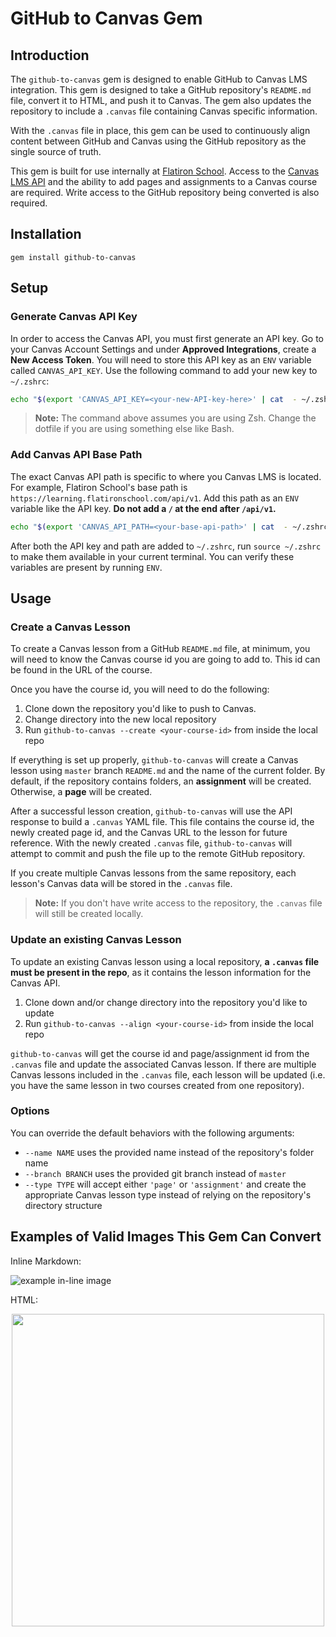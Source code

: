 # GitHub to Canvas Gem

## Introduction

The `github-to-canvas` gem is designed to enable GitHub to Canvas LMS
integration. This gem is designed to take a GitHub repository's `README.md`
file, convert it to HTML, and push it to Canvas. The gem also updates the
repository to include a `.canvas` file containing Canvas specific information.

With  the `.canvas` file in place, this gem can be used to continuously align
content between GitHub and Canvas using the GitHub repository as the single
source of truth.

This gem is built for use internally at [Flatiron School][]. Access to the
[Canvas LMS API][] and the ability to add pages and assignments to a Canvas
course are required. Write access to the GitHub repository being converted is
also required.

## Installation

`gem install github-to-canvas`

## Setup

### Generate Canvas API Key

In order to access the Canvas API, you must first generate an API key. Go to
your Canvas Account Settings and under **Approved Integrations**, create a
**New Access Token**. You will need to store this API key as an `ENV` variable
called `CANVAS_API_KEY`. Use the following command to add your new key to
`~/.zshrc`:

```sh
echo "$(export 'CANVAS_API_KEY=<your-new-API-key-here>' | cat  - ~/.zshrc)" > ~/.zshrc
```

> **Note:** The command above assumes you are using Zsh. Change the dotfile if
> you are using something else like Bash.

### Add Canvas API Base Path

The exact Canvas API path is specific to where you Canvas LMS is located. For example,
Flatiron School's base path is `https://learning.flatironschool.com/api/v1`. Add this path
as an `ENV` variable like the API key. **Do not add a `/` at the end after `/api/v1`.**

```sh
echo "$(export 'CANVAS_API_PATH=<your-base-api-path>' | cat  - ~/.zshrc)" > ~/.zshrc
```

After both the API key and path are added to `~/.zshrc`, run `source ~/.zshrc`
to make them available in your current terminal. You can verify these variables
are present by running `ENV`.

## Usage

### Create a Canvas Lesson

To create a Canvas lesson from a GitHub `README.md` file, at minimum, you will
need to know the Canvas course id you are going to add to. This id can be found
in the URL of the course.

Once you have the course id, you will need to do the following:

1. Clone down the repository you'd like to push to Canvas.
2. Change directory into the new local repository
3. Run `github-to-canvas --create <your-course-id>` from inside the local repo

If everything is set up properly, `github-to-canvas` will create a Canvas lesson
using `master` branch `README.md` and the name of the current folder. By
default, if the repository contains folders, an **assignment** will be created.
Otherwise, a **page** will be created.

After a successful lesson creation, `github-to-canvas` will use the API response
to build a `.canvas` YAML file. This file contains the course id, the newly
created page id, and the Canvas URL to the lesson for future reference. With the
newly created `.canvas` file, `github-to-canvas` will attempt to commit and push the
file up to the remote GitHub repository.

If you create multiple Canvas lessons from the same repository, each lesson's
Canvas data will be stored in the `.canvas` file.

> **Note:** If you don't have write access to the repository, the `.canvas` file
> will still be created locally.

### Update an existing Canvas Lesson

To update an existing Canvas lesson using a local repository, **a `.canvas` file
must be present in the repo**, as it contains the lesson information for the
Canvas API.

1. Clone down and/or change directory into the repository you'd like to update
2. Run `github-to-canvas --align <your-course-id>` from inside the local repo

`github-to-canvas` will get the course id and page/assignment id from the
`.canvas` file and update the associated Canvas lesson. If there are multiple
Canvas lessons included in the `.canvas` file, each lesson will be updated (i.e.
you have the same lesson in two courses created from one repository).

### Options

You can override the default behaviors with the following arguments:

* `--name NAME` uses the provided name instead of the repository's folder name
* `--branch BRANCH` uses the provided git branch instead of `master`  
* `--type TYPE` will accept either `'page'` or `'assignment'` and create the
  appropriate Canvas lesson type instead of relying on the repository's
  directory structure

## Examples of Valid Images This Gem Can Convert

Inline Markdown:

![example in-line image](https://curriculum-content.s3.amazonaws.com/fewpjs/fewpjs-fetch-lab/Image_25_AsynchronousJavaScript.png)

HTML:

<p align="center">
  <img src="https://curriculum-content.s3.amazonaws.com/fewpjs/fewpjs-fetch-lab/Image_25_AsynchronousJavaScript.png" width="500">
</p>

[Canvas LMS API]: https://canvas.instructure.com/doc/api/index.html
[Flatiron School]: https://flatironschool.com/